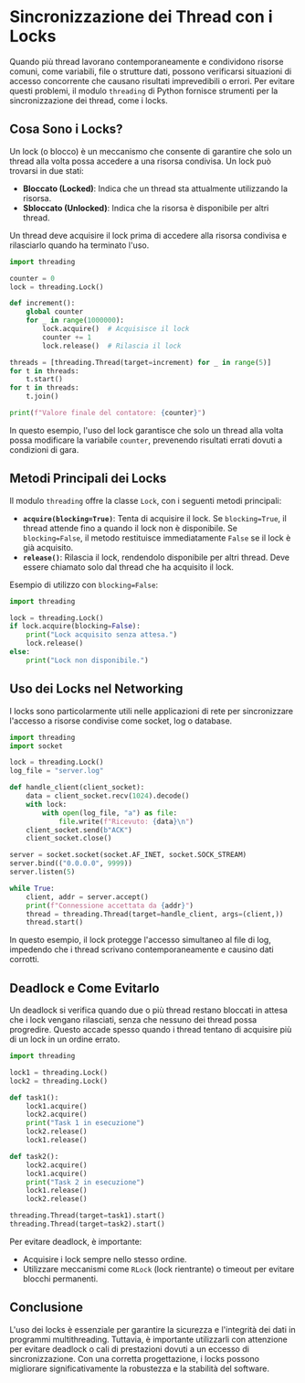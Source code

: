 # Sincronizzazione dei Thread con i Locks

Quando più thread lavorano contemporaneamente e condividono risorse comuni, come variabili, file o strutture dati, possono verificarsi situazioni di accesso concorrente che causano risultati imprevedibili o errori. Per evitare questi problemi, il modulo `threading` di Python fornisce strumenti per la sincronizzazione dei thread, come i locks.

## Cosa Sono i Locks?

Un lock (o blocco) è un meccanismo che consente di garantire che solo un thread alla volta possa accedere a una risorsa condivisa. Un lock può trovarsi in due stati:

- **Bloccato (Locked)**: Indica che un thread sta attualmente utilizzando la risorsa.
- **Sbloccato (Unlocked)**: Indica che la risorsa è disponibile per altri thread.

Un thread deve acquisire il lock prima di accedere alla risorsa condivisa e rilasciarlo quando ha terminato l'uso.

```python
import threading

counter = 0
lock = threading.Lock()

def increment():
    global counter
    for _ in range(1000000):
        lock.acquire()  # Acquisisce il lock
        counter += 1
        lock.release()  # Rilascia il lock

threads = [threading.Thread(target=increment) for _ in range(5)]
for t in threads:
    t.start()
for t in threads:
    t.join()

print(f"Valore finale del contatore: {counter}")
```

In questo esempio, l'uso del lock garantisce che solo un thread alla volta possa modificare la variabile `counter`, prevenendo risultati errati dovuti a condizioni di gara.

## Metodi Principali dei Locks

Il modulo `threading` offre la classe `Lock`, con i seguenti metodi principali:

- **`acquire(blocking=True)`**: Tenta di acquisire il lock. Se `blocking=True`, il thread attende fino a quando il lock non è disponibile. Se `blocking=False`, il metodo restituisce immediatamente `False` se il lock è già acquisito.
- **`release()`**: Rilascia il lock, rendendolo disponibile per altri thread. Deve essere chiamato solo dal thread che ha acquisito il lock.

Esempio di utilizzo con `blocking=False`:

```python
import threading

lock = threading.Lock()
if lock.acquire(blocking=False):
    print("Lock acquisito senza attesa.")
    lock.release()
else:
    print("Lock non disponibile.")
```

## Uso dei Locks nel Networking

I locks sono particolarmente utili nelle applicazioni di rete per sincronizzare l'accesso a risorse condivise come socket, log o database.

```python
import threading
import socket

lock = threading.Lock()
log_file = "server.log"

def handle_client(client_socket):
    data = client_socket.recv(1024).decode()
    with lock:
        with open(log_file, "a") as file:
            file.write(f"Ricevuto: {data}\n")
    client_socket.send(b"ACK")
    client_socket.close()

server = socket.socket(socket.AF_INET, socket.SOCK_STREAM)
server.bind(("0.0.0.0", 9999))
server.listen(5)

while True:
    client, addr = server.accept()
    print(f"Connessione accettata da {addr}")
    thread = threading.Thread(target=handle_client, args=(client,))
    thread.start()
```

In questo esempio, il lock protegge l'accesso simultaneo al file di log, impedendo che i thread scrivano contemporaneamente e causino dati corrotti.

## Deadlock e Come Evitarlo

Un deadlock si verifica quando due o più thread restano bloccati in attesa che i lock vengano rilasciati, senza che nessuno dei thread possa progredire. Questo accade spesso quando i thread tentano di acquisire più di un lock in un ordine errato.

```python
import threading

lock1 = threading.Lock()
lock2 = threading.Lock()

def task1():
    lock1.acquire()
    lock2.acquire()
    print("Task 1 in esecuzione")
    lock2.release()
    lock1.release()

def task2():
    lock2.acquire()
    lock1.acquire()
    print("Task 2 in esecuzione")
    lock1.release()
    lock2.release()

threading.Thread(target=task1).start()
threading.Thread(target=task2).start()
```

Per evitare deadlock, è importante:

- Acquisire i lock sempre nello stesso ordine.
- Utilizzare meccanismi come `RLock` (lock rientrante) o timeout per evitare blocchi permanenti.

## Conclusione

L'uso dei locks è essenziale per garantire la sicurezza e l'integrità dei dati in programmi multithreading. Tuttavia, è importante utilizzarli con attenzione per evitare deadlock o cali di prestazioni dovuti a un eccesso di sincronizzazione. Con una corretta progettazione, i locks possono migliorare significativamente la robustezza e la stabilità del software.
